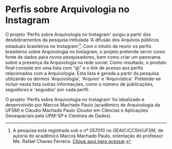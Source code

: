 # Perfis sobre Arquivologia no Instagram
O projeto 'Perfis sobre Arquivologia no Instagram' surgiu a partir dos desdobramentos da pesquisa intitulada 'A difusão dos Arquivos públicos estaduais brasileiros no Instagram'[^1]. Com o intuito de reunir os perfis brasileiros sobre Arquivologia no Instagram, o projeto pretende servir como fonte de dados para novos pesquisadores, bem como criar um panorama sobre a presença da Arquivologia na rede social. Como resultado, o produto final consiste em uma lista com "@" e o link de acesso aos perfis relacionados com a Arquivologia. Esta lista é gerada a partir da pesquisa utilizando os dermos 'Arquivologia', 'Arquivo' e 'Arquivística'. Pretende-se incluir nesta lista outras informações, como o número de públicações, seguidores e 'seguidos' por cada perfil. 


O projeto 'Perfis sobre Arquivologia no Instagram' foi idealizado e desenvolvido por Marcos Machado Paulo (acadêmico de Arquivologia da UFSM) e Cláudio Machado Paulo (Doutor em Ciências e Aplicações Geoespaciais pela UPM-SP e Cientista de Dados).


[^1]: A pesquisa está registrada sob o nº 057010 no GEAIC/CCSH/UFSM, de autoria do acadêmico Marcos Machado Paulo, orientação do professor Me. Rafael Chaves Ferreira. [Clique aqui para acessar](https://portal.ufsm.br/projetos/publico/projetos/view.html?idProjeto=69532).

